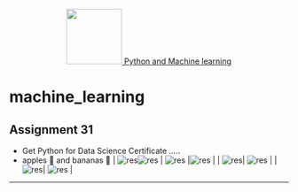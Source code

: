   <p align="center"><a href="https://www.w3schools.com/python/python_ml_getting_started.asp" target="_blank"><img src="https://upload.wikimedia.org/wikipedia/commons/thumb/c/c3/Python-logo-notext.svg/182px-Python-logo-notext.svg.png" width="100"> Python and  Machine learning</a>

# machine_learning
## Assignment 31
- Get Python for Data Science Certificate
 .....
- apples 🍎 and bananas 🍌
    | ![res](https://raw.githubusercontent.com/Mohammadnematizade/Machine-Learning/main/Assignment%2038/output/visualization/visualization_1.png )![res](https://raw.githubusercontent.com/Mohammadnematizade/Machine-Learning/main/Assignment%2038/output/visualization/visualization_2.png)
    | ![res](https://raw.githubusercontent.com/Mohammadnematizade/Machine-Learning/main/Assignment%2038/output/visualization/visualization_3.png)  |![res](https://raw.githubusercontent.com/Mohammadnematizade/Machine-Learning/main/Assignment%2038/output/visualization/visualization_4.png) |
    | ![res](https://raw.githubusercontent.com/Mohammadnematizade/Machine-Learning/main/Assignment%2038/output/visualization/visualization_5.png)| ![res]( https://raw.githubusercontent.com/Mohammadnematizade/Machine-Learning/main/Assignment%2038/output/visualization/visualization_6.png) | 
    | ![res](https://raw.githubusercontent.com/Mohammadnematizade/Machine-Learning/main/Assignment%2038/output/visualization/visualization_7.png)| ![res](https://raw.githubusercontent.com/Mohammadnematizade/Machine-Learning/main/Assignment%2038/output/visualization/visualization_8.png) | 
---
